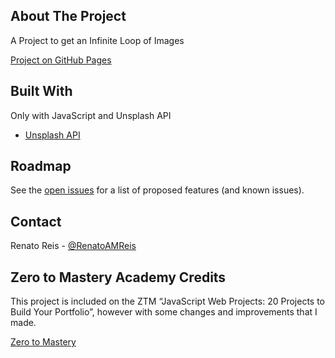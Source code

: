 <!-- ABOUT THE PROJECT -->

## About The Project

A Project to get an Infinite Loop of Images

[Project on GitHub Pages](https://renatoamreis1987.github.io/quote-generator/)

## Built With

Only with JavaScript and Unsplash API

- [Unsplash API](https://unsplash.com/documentation)

<!-- ROADMAP -->

## Roadmap

See the [open issues](https://github.com/renatoamreis1987/Infinite-Scroll/issues) for a list of proposed features (and known issues).

<!-- CONTACT -->

## Contact

Renato Reis - [@RenatoAMReis](https://twitter.com/RenatoAMReis)

<!-- ACKNOWLEDGEMENTS -->

## Zero to Mastery Academy Credits

This project is included on the ZTM “JavaScript Web Projects: 20 Projects to Build Your Portfolio”, however with some changes and improvements that I made.

[Zero to Mastery](https://academy.zerotomastery.io/p/javascript-projects)

